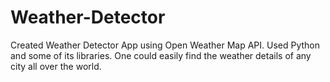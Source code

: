 # Weather-Detector
Created Weather Detector App using Open Weather Map API. Used Python and some of its libraries. One could easily find the weather details of any city all over the world.  
